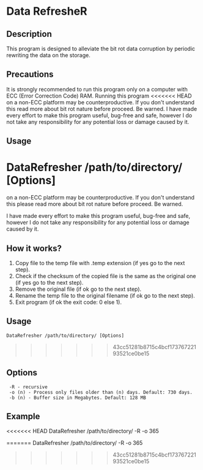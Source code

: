 # Data RefresheR

## Description
This program is designed to alleviate the bit rot data corruption by periodic rewriting the data on the storage.

## Precautions
It is strongly recommended to run this program only on a computer with ECC (Error Correction Code) RAM. Running this program
<<<<<<< HEAD
on a non-ECC platform may be counterproductive. If you don't understand this read more about bit rot nature before proceed. Be warned.
I have made every effort to make this program useful, bug-free and safe, however I do not take any responsibility for any potential loss
or damage caused by it.


## Usage
DataRefresher /path/to/directory/ [Options]
=======
on a non-ECC platform may be counterproductive. If you don't understand this please read more about bit rot nature before proceed. Be warned.

I have made every effort to make this program useful, bug-free and safe, however I do not take any responsibility for any potential loss
or damage caused by it.

## How it works?

1. Copy file to the temp file with .temp extension (if yes go to the next step).
2. Check if the checksum of the copied file is the same as the original one (if yes go to the next step).
3. Remove the original file (if ok go to the next step).
4. Rename the temp file to the original filename (if ok go to the next step).
5. Exit program (if ok the exit code: 0 else 1).

## Usage
	DataRefresher /path/to/directory/ [Options]
>>>>>>> 43cc51281b8715c4bcf17376722193521ce0be15

## Options

	 -R - recursive
	 -o (n) - Process only files older than (n) days. Default: 730 days.
	 -b (n) - Buffer size in Megabytes. Default: 128 MB 
	 
## Example
<<<<<<< HEAD
DataRefresher /path/to/directory/ -R -o 365 

=======
	DataRefresher /path/to/directory/ -R -o 365 
>>>>>>> 43cc51281b8715c4bcf17376722193521ce0be15
